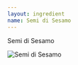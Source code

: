 ```yaml
---
layout: ingredient
name: Semi di Sesamo
---
```


Semi di Sesamo

![Semi di Sesamo](/JapaneseCookbook/assets/images/ingredients/sesame-1.jpg)
